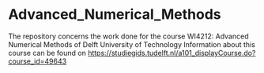 # Advanced_Numerical_Methods
The repository concerns the work done for the course WI4212: Advanced Numerical Methods of Delft University of Technology
Information about this course can be found on https://studiegids.tudelft.nl/a101_displayCourse.do?course_id=49643
